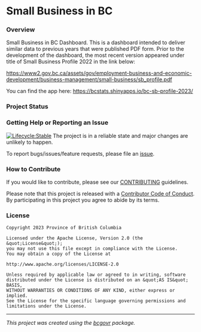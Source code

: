 <!-- 
Add a project state badge

See <https://github.com/BCDevExchange/Our-Project-Docs/blob/master/discussion/projectstates.md> 
If you have bcgovr installed and you use RStudio, click the 'Insert BCDevex Badge' Addin.
-->

Small Business in BC
============================

### Overview

Small Business in BC Dashboard. This is a dashboard intended to deliver similar data to previous years that were published PDF form.  Prior to the development of the dashboard, the most recent version appeared under title of Small Business Profile 2022 in the link below:

https://www2.gov.bc.ca/assets/gov/employment-business-and-economic-development/business-management/small-business/sb_profile.pdf

You can find the app here: https://bcstats.shinyapps.io/bc-sb-profile-2023/

### Project Status

### Getting Help or Reporting an Issue

[![Lifecycle:Stable](https://img.shields.io/badge/Lifecycle-Stable-97ca00)](<Redirect-URL>)
The project is in a reliable state and major changes are unlikely to happen.

To report bugs/issues/feature requests, please file an [issue](https://github.com/bcgov/sb-bc/issues/).

### How to Contribute

If you would like to contribute, please see our [CONTRIBUTING](CONTRIBUTING.md) guidelines.

Please note that this project is released with a [Contributor Code of Conduct](CODE_OF_CONDUCT.md). By participating in this project you agree to abide by its terms.

### License

```
Copyright 2023 Province of British Columbia

Licensed under the Apache License, Version 2.0 (the &quot;License&quot;);
you may not use this file except in compliance with the License.
You may obtain a copy of the License at

http://www.apache.org/licenses/LICENSE-2.0

Unless required by applicable law or agreed to in writing, software distributed under the License is distributed on an &quot;AS IS&quot; BASIS,
WITHOUT WARRANTIES OR CONDITIONS OF ANY KIND, either express or implied.
See the License for the specific language governing permissions and limitations under the License.
```
---
*This project was created using the [bcgovr](https://github.com/bcgov/bcgovr) package.* 
